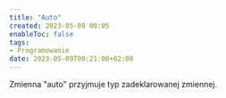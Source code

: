 ```yaml
---
title: "Auto"
created: 2023-05-09 00:05
enableToc: false
tags:
- Programowanie
date: 2023-05-09T00:21:00+02:00
---
```


Zmienna "auto" przyjmuje typ zadeklarowanej zmiennej.